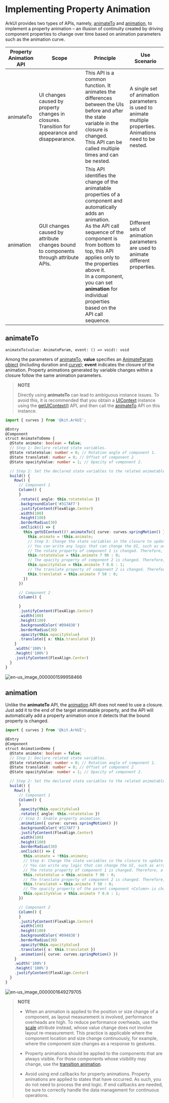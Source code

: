 # Implementing Property Animation


ArkUI provides two types of APIs, namely, [animateTo](../reference/apis-arkui/arkui-ts/ts-explicit-animation.md) and [animation](../reference/apis-arkui/arkui-ts/ts-animatorproperty.md), to implement a property animation – an illusion of continuity created by driving component properties to change over time based on animation parameters such as the animation curve.


| Property Animation API| Scope| Principle| Use Scenario|
| -------- | -------- | -------- | -------- |
| animateTo | UI changes caused by property changes in closures.<br>Transition for appearance and disappearance.| This API is a common function. It animates the differences between the UIs before and after the state variable in the closure is changed.<br>This API can be called multiple times and can be nested.| A single set of animation parameters is used to animate multiple properties.<br>Animations need to be nested.|
| animation | GUI changes caused by attribute changes bound to components through attribute APIs.| This API identifies the change of the animatable properties of a component and automatically adds an animation.<br>As the API call sequence of the component is from bottom to top, this API applies only to the properties above it.<br>In a component, you can set **animation** for individual properties based on the API call sequence.| Different sets of animation parameters are used to animate different properties.|

## animateTo


```
animateTo(value: AnimateParam, event: () => void): void
```

Among the parameters of [animateTo](../reference/apis-arkui/arkui-ts/ts-explicit-animation.md), **value** specifies an [AnimateParam object](../reference/apis-arkui/arkui-ts/ts-explicit-animation.md#animateparam) (including duration and [curve](../reference/apis-arkui/js-apis-curve.md#curve)); **event** indicates the closure of the animation. Property animations generated by variable changes within a closure follow the same animation parameters.

> **NOTE**
> 
> Directly using **animateTo** can lead to ambiguous instance issues. To avoid this, it is recommended that you obtain a [UIContext](../reference/apis-arkui/arkts-apis-uicontext-uicontext.md) instance using the [getUIContext()](../reference/apis-arkui/arkui-ts/ts-custom-component-api.md#getuicontext) API, and then call the [animateTo](../reference/apis-arkui/arkts-apis-uicontext-uicontext.md#animateto) API on this instance.

```ts
import { curves } from '@kit.ArkUI';

@Entry
@Component
struct AnimateToDemo {
  @State animate: boolean = false;
  // Step 1: Declare related state variables.
  @State rotateValue: number = 0; // Rotation angle of component 1.
  @State translateX: number = 0; // Offset of component 2
  @State opacityValue: number = 1; // Opacity of component 2.

  // Step 2: Set the declared state variables to the related animatable property APIs.
  build() {
    Row() {
      // Component 1
      Column() {
      }
      .rotate({ angle: this.rotateValue })
      .backgroundColor('#317AF7')
      .justifyContent(FlexAlign.Center)
      .width(100)
      .height(100)
      .borderRadius(30)
      .onClick(() => {
        this.getUIContext()?.animateTo({ curve: curves.springMotion() }, () => {
          this.animate = !this.animate;
          // Step 3: Change the state variables in the closure to update the UI.
          // You can write any logic that can change the UI, such as array adding and visibility control. The system detects the differences between the new UI and the previous UI and adds animations for the differences.
          // The rotate property of component 1 is changed. Therefore, a rotate animation is added to component 1.
          this.rotateValue = this.animate ? 90 : 0;
          // The opacity property of component 2 is changed. Therefore, an opacity animation is added to component 2.
          this.opacityValue = this.animate ? 0.6 : 1;
          // The translate property of component 2 is changed. Therefore, a translate animation is added to component 2.
          this.translateX = this.animate ? 50 : 0;
        })
      })

      // Component 2
      Column() {

      }
      .justifyContent(FlexAlign.Center)
      .width(100)
      .height(100)
      .backgroundColor('#D94838')
      .borderRadius(30)
      .opacity(this.opacityValue)
      .translate({ x: this.translateX })
    }
    .width('100%')
    .height('100%')
    .justifyContent(FlexAlign.Center)
  }
}
```

![en-us_image_0000001599958466](figures/en-us_image_0000001599958466.gif)


## animation

Unlike the **animateTo** API, the [animation](../reference/apis-arkui/arkui-ts/ts-animatorproperty.md) API does not need to use a closure. Just add it to the end of the target animatable property, and the API will automatically add a property animation once it detects that the bound property is changed.


```ts
import { curves } from '@kit.ArkUI';

@Entry
@Component
struct AnimationDemo {
  @State animate: boolean = false;
  // Step 1: Declare related state variables.
  @State rotateValue: number = 0; // Rotation angle of component 1.
  @State translateX: number = 0; // Offset of component 2
  @State opacityValue: number = 1; // Opacity of component 2.

  // Step 2: Set the declared state variables to the related animatable property APIs.
  build() {
    Row() {
      // Component 1
      Column() {
      }
      .opacity(this.opacityValue)
      .rotate({ angle: this.rotateValue })
      // Step 3: Enable property animation.
      .animation({ curve: curves.springMotion() })
      .backgroundColor('#317AF7')
      .justifyContent(FlexAlign.Center)
      .width(100)
      .height(100)
      .borderRadius(30)
      .onClick(() => {
        this.animate = !this.animate;
        // Step 4: Change the state variables in the closure to update the UI.
        // You can write any logic that can change the UI, such as array adding and visibility control. The system detects the differences between the new UI and the previous UI and adds animations for the differences.
        // The rotate property of component 1 is changed. Therefore, a rotate animation is added to component 1.
        this.rotateValue = this.animate ? 90 : 0;
        // The translate property of component 2 is changed. Therefore, a translate animation is added to component 2.
        this.translateX = this.animate ? 50 : 0;
        // The opacity property of the parent component <Column> is changed, which results in an opacity change of its child components. Therefore, opacity animations are added to <Column> and its child components.
        this.opacityValue = this.animate ? 0.6 : 1;
      })

      // Component 2
      Column() {
      }
      .justifyContent(FlexAlign.Center)
      .width(100)
      .height(100)
      .backgroundColor('#D94838')
      .borderRadius(30)
      .opacity(this.opacityValue)
      .translate({ x: this.translateX })
      .animation({ curve: curves.springMotion() })
    }
    .width('100%')
    .height('100%')
    .justifyContent(FlexAlign.Center)
  }
}
```

![en-us_image_0000001649279705](figures/en-us_image_0000001649279705.gif)

> **NOTE**
> - When an animation is applied to the position or size change of a component, as layout measurement is involved, performance overheads are high. To reduce performance overheads, use the [scale](../reference/apis-arkui/arkui-ts/ts-universal-attributes-transformation.md#scale) attribute instead, whose value change does not involve layout re-measurement. This practice is applicable where the component location and size change continuously, for example, where the component size changes as a response to gestures.
> 
> - Property animations should be applied to the components that are always visible. For those components whose visibility may change, use the [transition animation](arkts-transition-overview.md).
> 
> - Avoid using end callbacks for property animations. Property animations are applied to states that have occurred. As such, you do not need to process the end logic. If end callbacks are needed, be sure to correctly handle the data management for continuous operations.
